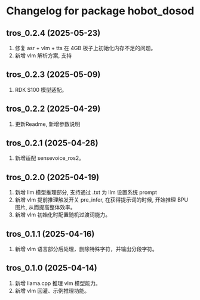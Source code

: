# Changelog for package hobot_dosod

tros_0.2.4 (2025-05-23)
------------------
1. 修复 asr + vlm + tts 在 4GB 板子上初始化内存不足的问题。
2. 新增 vlm 解析方案, 支持

tros_0.2.3 (2025-05-09)
------------------
1. RDK S100 模型适配。

tros_0.2.2 (2025-04-29)
------------------
1. 更新Readme, 新增参数说明

tros_0.2.1 (2025-04-28)
------------------
1. 新增适配 sensevoice_ros2。

tros_0.2.0 (2025-04-19)
------------------
1. 新增 llm 模型推理部分, 支持通过 .txt 为 llm 设置系统 prompt
2. 新增 vlm 提前推理触发开关 pre_infer, 在获得提示词的时候, 开始推理 BPU 图片, 从而提高整体效率。
3. 新增 vlm 初始化时配置随机过渡词能力。

tros_0.1.1 (2025-04-16)
------------------
1. 新增 vlm 语言部分后处理，删除特殊字符，并输出分段字符。

tros_0.1.0 (2025-04-14)
------------------
1. 新增 llama.cpp 推理 vlm 模型能力。
2. 新增 vlm 回灌、示例推理功能。